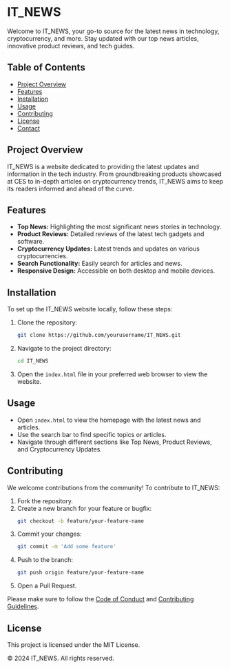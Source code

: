 # IT_NEWS

Welcome to IT_NEWS, your go-to source for the latest news in technology, cryptocurrency, and more. Stay updated with our top news articles, innovative product reviews, and tech guides.

## Table of Contents

- [Project Overview](#project-overview)
- [Features](#features)
- [Installation](#installation)
- [Usage](#usage)
- [Contributing](#contributing)
- [License](#license)
- [Contact](#contact)

## Project Overview

IT_NEWS is a website dedicated to providing the latest updates and information in the tech industry. From groundbreaking products showcased at CES to in-depth articles on cryptocurrency trends, IT_NEWS aims to keep its readers informed and ahead of the curve.

## Features

- **Top News:** Highlighting the most significant news stories in technology.
- **Product Reviews:** Detailed reviews of the latest tech gadgets and software.
- **Cryptocurrency Updates:** Latest trends and updates on various cryptocurrencies.
- **Search Functionality:** Easily search for articles and news.
- **Responsive Design:** Accessible on both desktop and mobile devices.

## Installation

To set up the IT_NEWS website locally, follow these steps:

1. Clone the repository:
    ```bash
    git clone https://github.com/yourusername/IT_NEWS.git
    ```

2. Navigate to the project directory:
    ```bash
    cd IT_NEWS
    ```

3. Open the `index.html` file in your preferred web browser to view the website.

## Usage

- Open `index.html` to view the homepage with the latest news and articles.
- Use the search bar to find specific topics or articles.
- Navigate through different sections like Top News, Product Reviews, and Cryptocurrency Updates.

## Contributing

We welcome contributions from the community! To contribute to IT_NEWS:

1. Fork the repository.
2. Create a new branch for your feature or bugfix:
    ```bash
    git checkout -b feature/your-feature-name
    ```
3. Commit your changes:
    ```bash
    git commit -m 'Add some feature'
    ```
4. Push to the branch:
    ```bash
    git push origin feature/your-feature-name
    ```
5. Open a Pull Request.

Please make sure to follow the [Code of Conduct](CODE_OF_CONDUCT.md) and [Contributing Guidelines](CONTRIBUTING.md).

## License

This project is licensed under the MIT License. 



&copy; 2024 IT_NEWS. All rights reserved.
